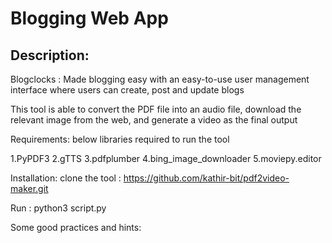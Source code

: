 # Blogging Web App

## Description:
Blogclocks :
          Made blogging easy with an easy-to-use user management interface where users can create, post and update blogs

This tool is able to convert the PDF file into an audio file, download the relevant image from the web, and generate a video as the final output

Requirements:
below libraries required to run the tool

1.PyPDF3 2.gTTS 3.pdfplumber 4.bing_image_downloader 5.moviepy.editor

Installation:
clone the tool : https://github.com/kathir-bit/pdf2video-maker.git

Run :
python3 script.py

Some good practices and hints:
             
             

